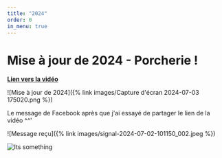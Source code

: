 ```yaml
---
title: "2024"
order: 0
in_menu: true
---
```

# Mise à jour de 2024 - Porcherie !


**[Lien vers la vidéo](https://www.invidious.reallyaweso.me/watch?v=nRhLCT5nV1Q)**

![Mise à jour de 2024]({% link images/Capture d'écran 2024-07-03 175020.png %})


Le message de Facebook après que j'ai essayé de partager le lien de la vidéo ^^'


![Message reçu]({% link images/signal-2024-07-02-101150_002.jpeg %})


![Its something](https://i.kym-cdn.com/entries/icons/facebook/000/005/600/its-something.jpg) 